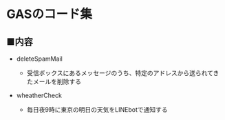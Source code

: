 # GASのコード集 

## ■内容
- deleteSpamMail
  - 受信ボックスにあるメッセージのうち、特定のアドレスから送られてきたメールを削除する

- wheatherCheck
  - 毎日夜9時に東京の明日の天気をLINEbotで通知する

